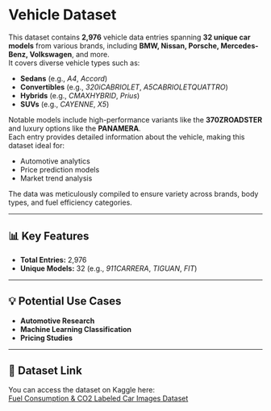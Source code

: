 # Vehicle Dataset

This dataset contains **2,976** vehicle data entries spanning **32 unique car models** from various brands, including **BMW, Nissan, Porsche, Mercedes-Benz, Volkswagen**, and more.  
It covers diverse vehicle types such as:
- **Sedans** (e.g., *A4*, *Accord*)
- **Convertibles** (e.g., *320iCABRIOLET*, *A5CABRIOLETQUATTRO*)
- **Hybrids** (e.g., *CMAXHYBRID*, *Prius*)
- **SUVs** (e.g., *CAYENNE*, *X5*)

Notable models include high-performance variants like the **370ZROADSTER** and luxury options like the **PANAMERA**.  
Each entry provides detailed information about the vehicle, making this dataset ideal for:
- Automotive analytics
- Price prediction models
- Market trend analysis

The data was meticulously compiled to ensure variety across brands, body types, and fuel efficiency categories.

---

## 📊 Key Features

- **Total Entries:** 2,976  
- **Unique Models:** 32 (e.g., *911CARRERA*, *TIGUAN*, *FIT*)

---

## 💡 Potential Use Cases

- **Automotive Research**
- **Machine Learning Classification**
- **Pricing Studies**

---

## 📎 Dataset Link

You can access the dataset on Kaggle here:  
[Fuel Consumption & CO2 Labeled Car Images Dataset](https://www.kaggle.com/datasets/mehmetalibilici/fuelconsumption-co2-labeled-car-images-dataset)
